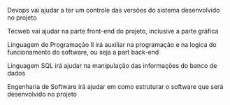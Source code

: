 Devops vai ajudar a ter um controle das versões do sistema desenvolvido no projeto  

Tecweb vai ajudar na parte front-end do projeto, inclusive a parte gráfica  

Linguagem de Programação II irá auxiliar na programação e na logica do funcionamento do software, ou seja a part back-end  

Linguagem SQL irá ajudar na manipulação das informações do banco de dados  

Engenharia de Software irá ajudar em como estruturar o software que será desenvolvido no projeto
